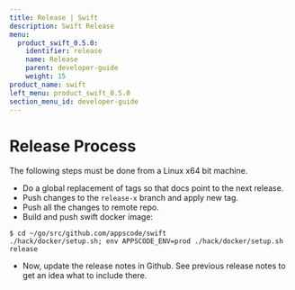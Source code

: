 ```yaml
---
title: Release | Swift
description: Swift Release
menu:
  product_swift_0.5.0:
    identifier: release    
    name: Release
    parent: developer-guide
    weight: 15
product_name: swift
left_menu: product_swift_0.5.0
section_menu_id: developer-guide
---
```

# Release Process

The following steps must be done from a Linux x64 bit machine.

- Do a global replacement of tags so that docs point to the next release.
- Push changes to the `release-x` branch and apply new tag.
- Push all the changes to remote repo.
- Build and push swift docker image:
```console
$ cd ~/go/src/github.com/appscode/swift
./hack/docker/setup.sh; env APPSCODE_ENV=prod ./hack/docker/setup.sh release
```

- Now, update the release notes in Github. See previous release notes to get an idea what to include there.
